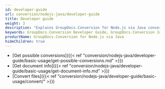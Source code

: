```yaml
---
id: developer-guide
url: conversion/nodejs-java/developer-guide
title: Developer guide
weight: 3
description: "Explains GroupDocs.Conversion for Node.js via Java converter features and shows how to convert PDF, Word, Excel, PowerPoint documents, PNG, JPG images and other formats inside your Java applications"
keywords: GroupDocs.Conversion Developer Guide, GroupDocs.Conversion Java Developer Guide, Using GroupDocs.Conversion for Node.js via Java, GroupDocs.Conversion for Node.js via Java use cases
productName: GroupDocs.Conversion for Node.js via Java
hideChildren: true
---
```


<!-- TODO -->
<!-- * [Load files]({{< ref "conversion/java/developer-guide/advanced-usage/loading/" >}})-->
* [Get possible conversions]({{< ref "conversion/nodejs-java/developer-guide/basic-usage/get-possible-conversions.md" >}})
* [Get document info]({{< ref "conversion/nodejs-java/developer-guide/basic-usage/get-document-info.md" >}})
* [Convert files]({{< ref "conversion/nodejs-java/developer-guide/basic-usage/convert/" >}})
<!-- * [Listening to conversion process events]({{< ref "conversion/java/developer-guide/advanced-usage/listening.md" >}})
* [Cache results]({{< ref "conversion/java/developer-guide/advanced-usage/caching/" >}}) -->

